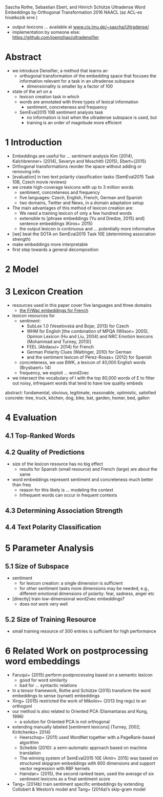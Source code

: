 Sascha Rothe, Sebastian Ebert, and Hinrich Schütze
Ultradense Word Embeddings by Orthogonal Transformation
2016 NAACL (az ACL-es hivatkozik erre )

* output lexicons ... available at www.cis.lmu.de/~sascha/Ultradense/
* implementation by someone else: https://github.com/joemzhao/ultradensifier

# Abstract

* we introduce Densifier, a method that learns an
  * orthogonal transformation of the embedding space that
    focuses the information relevant for a task in an ultradense subspace
    * dimensionality is smaller by a factor of 100
* state of the art on a
  * lexicon creation task in which
  * words are annotated with three types of lexical information
    * sentiment, concreteness and frequency
  * SemEval2015 10B sentiment analysis task
    * no information is lost when the ultradense subspace is used, but
    * training is an order of magnitude more efficient

# 1 Introduction

* Embeddings are useful for ... sentiment analysis
  Kim (2014), Kalchbrenner+ (2014), Severyn and Moschitti (2015), Ebert+(2015)
* Orthogonal transformations reorder the space without adding or removing info
* [evaluation] in two text polarity classification tasks
  (SemEval2015 Task 10B, Czech movie reviews)
* we create high-coverage lexicons with up to 3 million words
  * sentiment, concreteness and frequency
  * five languages: Czech, English, French, German and Spanish
  * two domains, Twitter and News, in a domain adaptation setup
* The main advantages of this method of lexicon creation are:
  * We need a training lexicon of only a few hundred words
  * extensible to [phrase embeddings (Yu and Dredze, 2015) and]
    sentence embeddings (Kiros+ 2015)
  * the output lexicon is continuous and ... potentially more informative
* [we] beat the SOTA on SemEval2015 Task 10E (determining association strength)
* make embeddings more interpretable
* first step towards a general decomposition

# 2 Model

# 3 Lexicon Creation

* resources used in this paper cover five languages and three domains
  * [the FrWac embeddings for French](http://fauconnier.github.io/)
* lexicon resources for
  * sentiment:
    * SubLex 1.0 (Veselovská and Bojar, 2013) for Czech
    * WHM for English [the combination of MPQA (Wilson+ 2005), Opinion Lexicon
      (Hu and Liu, 2004) and NRC Emotion lexicons (Mohammad and Turney, 2013)]
    * FEEL (Abdaoui+ 2014) for French
    * German Polarity Clues (Waltinger, 2010) for German
    * and the sentiment lexicon of Pérez-Rosas+ (2012) for Spanish
  * concreteness, we use BWK, a lexicon of 40,000 English words (Brysbaert+ 14)
  * frequency, we exploit ... word2vec
* we intersect the vocabulary of l with the top 80,000 words of E
  to filter out noisy, infrequent words that tend to have low quality embeds

abstract: fundamental, obvious, legitimate, reasonable, optimistic, satisfied
concrete: tree, truck, kitchen, dog, bike, bat, garden, homer, bed, gallon

# 4 Evaluation

## 4.1 Top-Ranked Words

## 4.2 Quality of Predictions

* size of the lexicon resource has no big effect
  * results for Spanish (small resource) and French (large) are about the same
* word embeddings represent sentiment and concreteness much better than freq
  * reason for this likely is ...  modeling the context
  * Infrequent words can occur in frequent contexts

## 4.3 Determining Association Strength

## 4.4 Text Polarity Classification

# 5 Parameter Analysis

## 5.1 Size of Subspace

* sentiment
  * for lexicon creation: a single dimension is sufficient
  * for other sentiment tasks more dimensions may be needed,
    e.g.,  different emotional dimensions of polarity: fear, sadness, anger etc
* [directly] train low-dimensional word2vec embeddings?
  * does not work very well

## 5.2 Size of Training Resource

* small training resource of 300 entries is sufficient for high performance

# 6 Related Work on postprocessing word embeddings

* Faruqui+ (2015) perform postprocessing based on a semantic lexicon
  * good for word similarity
  * bad for ... syntactic relations
* In a tensor framework, Rothe and Schütze (2015) transform the word embeddings
  to sense (synset) embeddings
* Xing+ (2015) restricted the work of Mikolov+ (2013 ling regu) to an orthogonl
* our method is also related to Oriented PCA (Diamantaras and Kung, 1996)
  * a solution for Oriented PCA is not orthogonal
* extending manually labeled [sentiment lexicons]
  (Turney, 2002; Kiritchenko+ 2014)
  * Heerschop+ (2011) used WordNet together with a PageRank-based algorithm
  * Scheible (2010): a semi-automatic approach based on machine translation
  * The winning system of SemEval2015 10E (Amir+ 2015) was
    based on structured skipgram embeddings with 600 dimensions and
    support vector regression with RBF kernels
  * Hamdan+ (2015), the second ranked team, used the average of six sentiment
    lexicons as a final sentiment score
* Tang+ (2014b) train sentiment specific embeddings
  by extending Collobert & Weston’s model and Tang+ (2014a)’s skip-gram model
